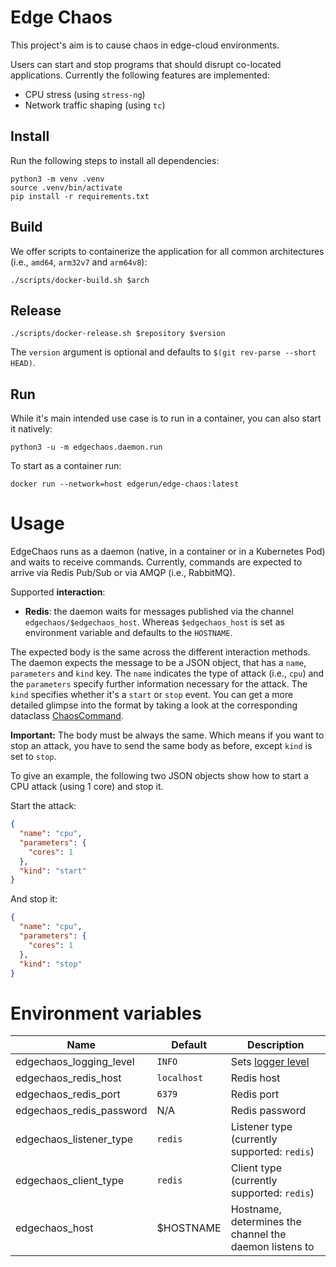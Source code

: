 # Edge Chaos

This project's aim is to cause chaos in edge-cloud environments.

Users can start and stop programs that should disrupt co-located applications.
Currently the following features are implemented:

* CPU stress (using `stress-ng`)
* Network traffic shaping (using `tc`)

## Install

Run the following steps to install all dependencies:

    python3 -m venv .venv
    source .venv/bin/activate
    pip install -r requirements.txt

## Build

We offer scripts to containerize the application for all common architectures (i.e., `amd64`, `arm32v7` and `arm64v8`):

    ./scripts/docker-build.sh $arch

## Release

    ./scripts/docker-release.sh $repository $version

The `version` argument is optional and defaults to `$(git rev-parse --short HEAD)`.

## Run

While it's main intended use case is to run in a container, you can also start it natively:

    python3 -u -m edgechaos.daemon.run

To start as a container run:

    docker run --network=host edgerun/edge-chaos:latest

Usage
=====

EdgeChaos runs as a daemon (native, in a container or in a Kubernetes Pod) and waits to receive commands.
Currently, commands are expected to arrive via Redis Pub/Sub or via AMQP (i.e., RabbitMQ).

Supported **interaction**:

* **Redis**: the daemon waits for messages published via the channel `edgechaos/$edgechaos_host`.
  Whereas `$edgechaos_host` is set as environment variable and defaults to the `HOSTNAME`.

The expected body is the same across the different interaction methods.
The daemon expects the message to be a JSON object, that has a `name`, `parameters` and `kind` key.
The `name` indicates the type of attack (i.e., `cpu`) and the `parameters` specify further information necessary for the
attack.
The `kind` specifies whether it's a `start` or `stop` event.
You can get a more detailed glimpse into the format by taking a look at the corresponding
dataclass [ChaosCommand](edgechaos/executor/api.py).

**Important:** The body must be always the same. Which means if you want to stop an attack, you have to send the same
body as before, except `kind` is set to `stop`.

To give an example, the following two JSON objects show how to start a CPU attack (using 1 core) and stop it.

Start the attack:

```json
{
  "name": "cpu",
  "parameters": {
    "cores": 1
  },
  "kind": "start"
}
```

And stop it:

```json
{
  "name": "cpu",
  "parameters": {
    "cores": 1
  },
  "kind": "stop"
}
```

Environment variables
=====================

| Name                     | Default     | Description |
|--------------------------|-------------|-------------|
| edgechaos_logging_level  | `INFO`      | Sets [logger level](https://docs.python.org/3/library/logging.html#levels) |
| edgechaos_redis_host     | `localhost` | Redis host |
| edgechaos_redis_port     | `6379`      | Redis port |
| edgechaos_redis_password | N/A         | Redis password |
| edgechaos_listener_type  | `redis`     | Listener type (currently supported: `redis`)
| edgechaos_client_type    | `redis`     | Client type (currently supported: `redis`)
| edgechaos_host           | $HOSTNAME   | Hostname, determines the channel the daemon listens to |